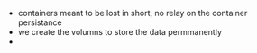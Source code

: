 

- containers meant to be lost in short, no relay on the container persistance
- we create the volumns to store the data permmanently
- 